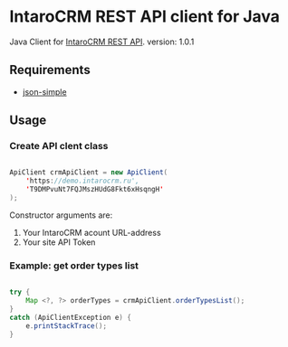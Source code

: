 IntaroCRM REST API client for Java
==================================

Java Client for [IntaroCRM REST API](http://docs.intarocrm.ru/rest-api/).
version: 1.0.1

Requirements
------------
* [json-simple](https://code.google.com/p/json-simple/)

Usage
------------

### Create API clent class

``` java

ApiClient crmApiClient = new ApiClient(
    'https://demo.intarocrm.ru',
    'T9DMPvuNt7FQJMszHUdG8Fkt6xHsqngH'
);
```
Constructor arguments are:

1. Your IntaroCRM acount URL-address
2. Your site API Token

### Example: get order types list

``` java

try {
    Map <?, ?> orderTypes = crmApiClient.orderTypesList();
}
catch (ApiClientException e) {
    e.printStackTrace();
}

```